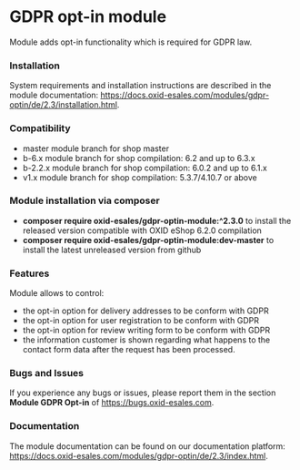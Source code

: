 GDPR opt-in module
==================

Module adds opt-in functionality which is required for GDPR law.

### Installation

System requirements and installation instructions are described in the module documentation: https://docs.oxid-esales.com/modules/gdpr-optin/de/2.3/installation.html.

### Compatibility

* master module branch for shop master
* b-6.x module branch for shop compilation: 6.2 and up to 6.3.x
* b-2.2.x module branch for shop compilation: 6.0.2 and up to 6.1.x
* v1.x module branch for shop compilation: 5.3.7/4.10.7 or above

### Module installation via composer

* **composer require oxid-esales/gdpr-optin-module:^2.3.0** to install the released version compatible with OXID eShop 6.2.0 compilation
* **composer require oxid-esales/gdpr-optin-module:dev-master** to install the latest unreleased version from github

### Features

Module allows to control:
* the opt-in option for delivery addresses to be conform with GDPR
* the opt-in option for user registration to be conform with GDPR
* the opt-in option for review writing form to be conform with GDPR
* the information customer is shown regarding what happens to the contact form data 
  after the request has been processed. 

### Bugs and Issues

If you experience any bugs or issues, please report them in the section **Module GDPR Opt-in** of https://bugs.oxid-esales.com.

### Documentation 

The module documentation can be found on our documentation platform: https://docs.oxid-esales.com/modules/gdpr-optin/de/2.3/index.html.
